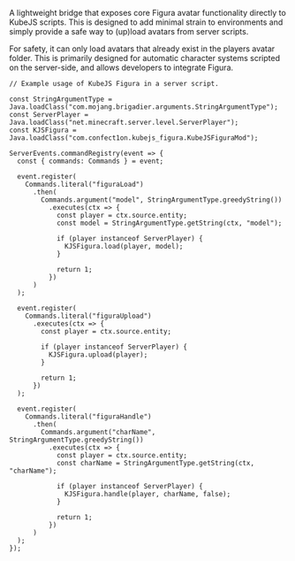 A lightweight bridge that exposes core Figura avatar functionality directly to KubeJS scripts. This is designed to add minimal strain to environments and simply provide a safe way to (up)load avatars from server scripts.

For safety, it can only load avatars that already exist in the players avatar folder. This is primarily designed for automatic character systems scripted on the server-side, and allows developers to integrate Figura.


```
// Example usage of KubeJS Figura in a server script.

const StringArgumentType = Java.loadClass("com.mojang.brigadier.arguments.StringArgumentType");
const ServerPlayer = Java.loadClass("net.minecraft.server.level.ServerPlayer");
const KJSFigura = Java.loadClass("com.confect1on.kubejs_figura.KubeJSFiguraMod");

ServerEvents.commandRegistry(event => {
  const { commands: Commands } = event;

  event.register(
    Commands.literal("figuraLoad")
      .then(
        Commands.argument("model", StringArgumentType.greedyString())
          .executes(ctx => {
            const player = ctx.source.entity;
            const model = StringArgumentType.getString(ctx, "model");

            if (player instanceof ServerPlayer) {
              KJSFigura.load(player, model);
            }

            return 1;
          })
      )
  );

  event.register(
    Commands.literal("figuraUpload")
      .executes(ctx => {
        const player = ctx.source.entity;

        if (player instanceof ServerPlayer) {
          KJSFigura.upload(player);
        }

        return 1;
      })
  );

  event.register(
    Commands.literal("figuraHandle")
      .then(
        Commands.argument("charName", StringArgumentType.greedyString())
          .executes(ctx => {
            const player = ctx.source.entity;
            const charName = StringArgumentType.getString(ctx, "charName");

            if (player instanceof ServerPlayer) {
              KJSFigura.handle(player, charName, false);
            }

            return 1;
          })
      )
  );
});

```
